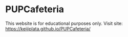 # PUPCafeteria
This website is for educational purposes only. Visit site: https://keijiplata.github.io/PUPCafeteria/
